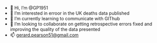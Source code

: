 - 👋 Hi, I’m @GP1951
- 👀 I’m interested in erroor in the UK deaths data published
- 🌱 I’m currently learning to communicate with GIThub
- 💞️ I’m looking to collaborate on getting retrospective errors fixed and improving the quality of the data presented
- 📫 gerard.pearson51@gmail.com

<!---
GP1951/GP1951 is a ✨ special ✨ repository because its `README.md` (this file) appears on your GitHub profile.
You can click the Preview link to take a look at your changes.
--->
